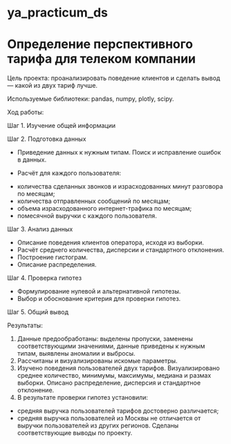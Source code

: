# ya_practicum_ds
# Определение перспективного тарифа для телеком компании

Цель проекта: проанализировать поведение клиентов и сделать вывод — какой из двух тариф лучше.

Используемые библиотеки: pandas, numpy, plotly, scipy.

Ход работы:

Шаг 1. Изучение общей информации

Шаг 2. Подготовка данных
* Приведение данных к нужным типам. Поиск и исправление ошибок в данных.

* Расчёт для каждого пользователя:
- количества сделанных звонков и израсходованных минут разговора по месяцам;
- количества отправленных сообщений по месяцам;
- объема израсходованного интернет-трафика по месяцам;
- помесячной выручки с каждого пользователя.

Шаг 3. Анализ данных
* Опиcание поведения клиентов оператора, исходя из выборки. 
* Расчёт среднего количества, дисперсии и стандартного отклонения.
* Построение гистограм. 
* Описание распределения.

Шаг 4. Проверка гипотез
* Формулирование нулевой и альтернативной гипотезы. 
* Выбор и обоснование критерия для проверки гипотез.

Шаг 5. Общий вывод

Результаты:
1. Данные предообработаны: выделены пропуски, заменены соответствующими значениями, данные приведены к нужным типам, выявлены аномалии и выбросы.
2. Рассчитаны и визуализированы искомые параметры.
3. Изучено поведения пользователей двух тарифов. Визуализировано среднее количество, минимумы, максимумы, медиана и размах выборки. Описано распределение, дисперсия и стандартное отклонение.
4. В результате проверки гипотез установили:
- средняя выручка пользователей тарифов достоверно различается;
- средняя выручка пользователей из Москвы не отличается от выручки пользователей из других регионов. Сделаны соответствующие выводы по проекту.
